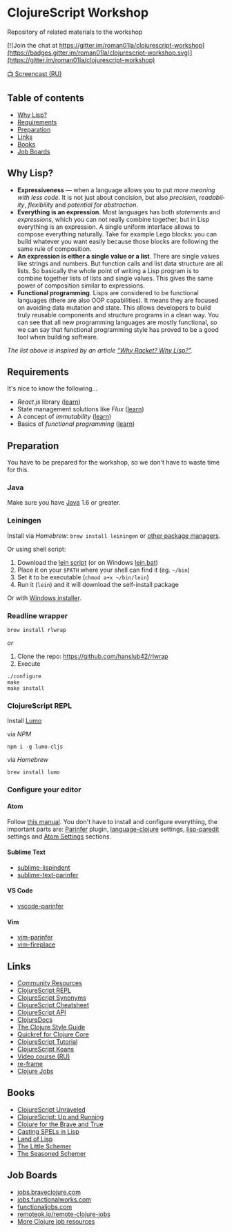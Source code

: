 # ClojureScript Workshop

Repository of related materials to the workshop

[![Join the chat at https://gitter.im/roman01la/clojurescript-workshop](https://badges.gitter.im/roman01la/clojurescript-workshop.svg)](https://gitter.im/roman01la/clojurescript-workshop)

[📺 Screencast (RU)](https://www.youtube.com/playlist?list=PLHOTezm7WWknZXg8IrRSRLZ-nIlpYUAyU)

## Table of contents

- [Why Lisp?](#why-lisp)
- [Requirements](#requirements)
- [Preparation](#preparation)
- [Links](#links)
- [Books](#books)
- [Job Boards](#job-boards)

## Why Lisp?

- **Ex­pres­sive­ness** — when a language allows you to put *more meaning with less code*. It is not just about con­ci­sion, but also *pre­ci­sion*, *read­abil­ity*, *flex­i­bil­ity* and *po­ten­tial for abstraction*.
- **Everything is an expression**. Most languages has both *statements* and *expressions*, which you can not really combine together, but in Lisp everything is an expression. A single uniform interface allows to compose everything naturally. Take for example Lego blocks: you can build whatever you want easily because those blocks are following the same rule of composition.
- **An ex­pres­sion is ei­ther a sin­gle value or a list**. There are single values like strings and numbers. But function calls and list data structure are all lists. So basically the whole point of writing a Lisp program is to combine together lists of lists and single values. This gives the same power of composition similar to expressions.
- **Func­tional pro­gram­ming**. Lisps are considered to be functional languages (there are also OOP capabilities). It means they are focused on avoiding data mutation and state. This allows developers to build truly reusable components and structure programs in a clean way. You can see that all new programming languages are mostly functional, so we can say that functional programming style has proved to be a good tool when building software.

*The list above is inspired by an article [“Why Racket? Why Lisp?”](http://practicaltypography.com/why-racket-why-lisp.html).*

## Requirements

It's nice to know the following...

- *React.js* library ([learn](http://blog.andrewray.me/reactjs-for-stupid-people/))
- State management solutions like *Flux* ([learn](http://blog.andrewray.me/flux-for-stupid-people/))
- A concept of *immutability* ([learn](https://miles.no/blogg/why-care-about-functional-programming-part-1-immutability))
- Basics of *functional programming* ([learn](http://www.slideshare.net/velvetflair/functional-programming-fundamentals))

## Preparation

You have to be prepared for the workshop, so we don't have to waste time for this.

### Java

Make sure you have [Java](http://www.oracle.com/technetwork/java/javase/downloads/index.html) 1.6 or greater.

### Leiningen

Install via *Homebrew*: `brew install leiningen` or [other package managers](https://github.com/technomancy/leiningen/wiki/Packaging).

Or using shell script:

1. Download the [lein script](https://raw.githubusercontent.com/technomancy/leiningen/stable/bin/lein) (or on Windows [lein.bat](https://raw.githubusercontent.com/technomancy/leiningen/stable/bin/lein.bat))
2. Place it on your `$PATH` where your shell can find it (eg. `~/bin`)
3. Set it to be executable (`chmod a+x ~/bin/lein`)
4. Run it (`lein`) and it will download the self-install package

Or with [Windows installer](http://leiningen-win-installer.djpowell.net/).

### Readline wrapper

`brew install rlwrap`

*or*

1. Clone the repo: https://github.com/hanslub42/rlwrap
2. Execute

```
./configure
make
make install
```

### ClojureScript REPL

Install [Lumo](https://github.com/anmonteiro/lumo/)

via *NPM*
```
npm i -g lumo-cljs
```

via *Homebrew*
```
brew install lumo
```

### Configure your editor

#### Atom

Follow [this manual](https://gist.github.com/jasongilman/d1f70507bed021b48625). You don't have to install and configure everything, the important parts are: [Parinfer](https://github.com/oakmac/atom-parinfer) plugin, [language-clojure](https://gist.github.com/jasongilman/d1f70507bed021b48625#language-clojure) settings, [lisp-paredit](https://gist.github.com/jasongilman/d1f70507bed021b48625#lisp-paredit) settings and [Atom Settings](https://gist.github.com/jasongilman/d1f70507bed021b48625#atom-settings) sections.

#### Sublime Text

- [sublime-lispindent](https://github.com/odyssomay/sublime-lispindent)
- [sublime-text-parinfer](https://github.com/oakmac/sublime-text-parinfer)

#### VS Code

- [vscode-parinfer](https://github.com/narma/vscode-parinfer)

#### Vim

- [vim-parinfer](https://github.com/bhurlow/vim-parinfer)
- [vim-fireplace](https://github.com/tpope/vim-fireplace)

## Links

- [Community Resources](http://clojure.org/community/resources)
- [ClojureScript REPL](http://jaredforsyth.com/reepl/)
- [ClojureScript Synonyms](https://kanaka.github.io/clojurescript/web/synonym.html)
- [ClojureScript Cheatsheet](http://cljs.info/cheatsheet/)
- [ClojureScript API](http://cljs.github.io/api/)
- [ClojureDocs](https://clojuredocs.org/)
- [The Clojure Style Guide](https://github.com/bbatsov/clojure-style-guide)
- [Quickref for Clojure Core](https://clojuredocs.org/quickref)
- [ClojureScript Tutorial](https://www.niwi.nz/cljs-workshop/)
- [ClojureScript Koans](http://clojurescriptkoans.com/)
- [Video course (RU)](https://www.youtube.com/playlist?list=PLHOTezm7WWkmk_NxC51xwnC2YsAut_5vX)
- [re-frame](https://github.com/Day8/re-frame)
- [Clojure Jobs](https://purelyfunctional.tv/resources/clojure-jobs-resources/)

## Books
- [ClojureScript Unraveled](https://funcool.github.io/clojurescript-unraveled/)
- [ClojureScript: Up and Running](http://shop.oreilly.com/product/0636920025139.do)
- [Clojure for the Brave and True](http://www.braveclojure.com/)
- [Casting SPELs in Lisp](http://www.lisperati.com/casting.html)
- [Land of Lisp](http://landoflisp.com/)
- [The Little Schemer](https://mitpress.mit.edu/books/little-schemer)
- [The Seasoned Schemer](https://mitpress.mit.edu/books/seasoned-schemer)

## Job Boards
- [jobs.braveclojure.com](https://jobs.braveclojure.com/)
- [jobs.functionalworks.com](https://jobs.functionalworks.com/)
- [functionaljobs.com](https://functionaljobs.com/)
- [remoteok.io/remote-clojure-jobs](https://remoteok.io/remote-clojure-jobs)
- [More Clojure job resources](https://purelyfunctional.tv/resources/clojure-jobs-resources/)
